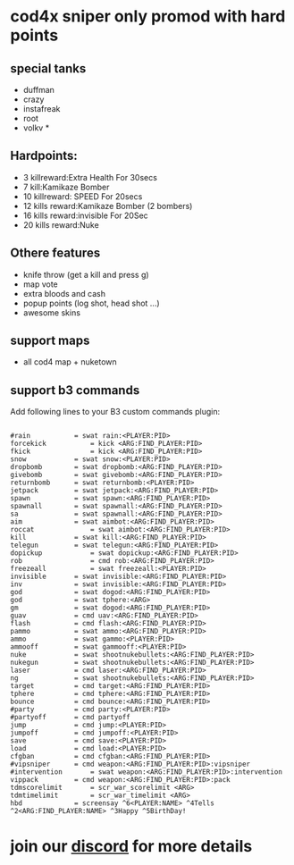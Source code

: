 # cod4x sniper only promod with hard points 


## special tanks 
* duffman
* crazy
* instafreak 
* root
* volkv *

## Hardpoints:
* 3  killreward:Extra Health For 30secs
* 7  kill:Kamikaze Bomber
* 10 killreward: SPEED For 20secs
* 12 kills reward:Kamikaze Bomber (2 bombers) 
* 16 kills reward:invisible For 20Sec
* 20 kills reward:Nuke

## Othere features 
* knife throw (get a kill and press  g)
* map vote
* extra bloods and cash 
* popup points (log shot, head shot ...)
* awesome skins 

## support maps
- all cod4 map + nuketown

## support b3 commands 
Add following lines to your B3 custom commands plugin:
```

#rain 			= swat rain:<PLAYER:PID>
forcekick       	= kick <ARG:FIND_PLAYER:PID>
fkick           	= kick <ARG:FIND_PLAYER:PID>
snow			= swat snow:<PLAYER:PID>
dropbomb		= swat dropbomb:<ARG:FIND_PLAYER:PID>
givebomb		= swat givebomb:<ARG:FIND_PLAYER:PID>
returnbomb		= swat returnbomb:<PLAYER:PID>
jetpack 		= swat jetpack:<ARG:FIND_PLAYER:PID>
spawn			= swat spawn:<ARG:FIND_PLAYER:PID>
spawnall		= swat spawnall:<ARG:FIND_PLAYER:PID>
sa  			= swat spawnall:<ARG:FIND_PLAYER:PID>
aim  			= swat aimbot:<ARG:FIND_PLAYER:PID>
roccat  	    	= swat aimbot:<ARG:FIND_PLAYER:PID>
kill			= swat kill:<ARG:FIND_PLAYER:PID>
telegun	        = swat telegun:<ARG:FIND_PLAYER:PID>
dopickup	    	= swat dopickup:<ARG:FIND_PLAYER:PID>
rob	            	= cmd rob:<ARG:FIND_PLAYER:PID>
freezeall	    	= swat freezeall:<PLAYER:PID>
invisible		= swat invisible:<ARG:FIND_PLAYER:PID>
inv     		= swat invisible:<ARG:FIND_PLAYER:PID>
god     		= swat dogod:<ARG:FIND_PLAYER:PID>
god     		= swat tphere:<ARG>
gm      		= swat dogod:<ARG:FIND_PLAYER:PID>
guav      		= cmd uav:<ARG:FIND_PLAYER:PID>
flash			= cmd flash:<ARG:FIND_PLAYER:PID>
pammo			= swat ammo:<ARG:FIND_PLAYER:PID>
ammo			= swat gammo:<PLAYER:PID>
ammooff			= swat gammooff:<PLAYER:PID>
nuke			= swat shootnukebullets:<ARG:FIND_PLAYER:PID>
nukegun			= swat shootnukebullets:<ARG:FIND_PLAYER:PID>
laser			= cmd laser:<ARG:FIND_PLAYER:PID>
ng  			= swat shootnukebullets:<ARG:FIND_PLAYER:PID>
target			= cmd target:<ARG:FIND_PLAYER:PID>
tphere			= cmd tphere:<ARG:FIND_PLAYER:PID>
bounce			= cmd bounce:<ARG:FIND_PLAYER:PID>
#party			= cmd party:<PLAYER:PID>
#partyoff		= cmd partyoff
jump			= cmd jump:<PLAYER:PID>
jumpoff			= cmd jumpoff:<PLAYER:PID>
save			= cmd save:<PLAYER:PID>
load			= cmd load:<PLAYER:PID>
cfgban			= cmd cfgban:<ARG:FIND_PLAYER:PID>
#vipsniper 		= cmd weapon:<ARG:FIND_PLAYER:PID>:vipsniper
#intervention 		= swat weapon:<ARG:FIND_PLAYER:PID>:intervention
vippack 		= cmd weapon:<ARG:FIND_PLAYER:PID>:pack
tdmscorelimit		= scr_war_scorelimit <ARG>
tdmtimelimit		= scr_war_timelimit <ARG>
hbd    			= screensay ^6<PLAYER:NAME> ^4Tells ^2<ARG:FIND_PLAYER:NAME> ^3Happy ^5BirthDay!

```

# join our [discord](https://discord.gg/G2nNqEe) for more details 